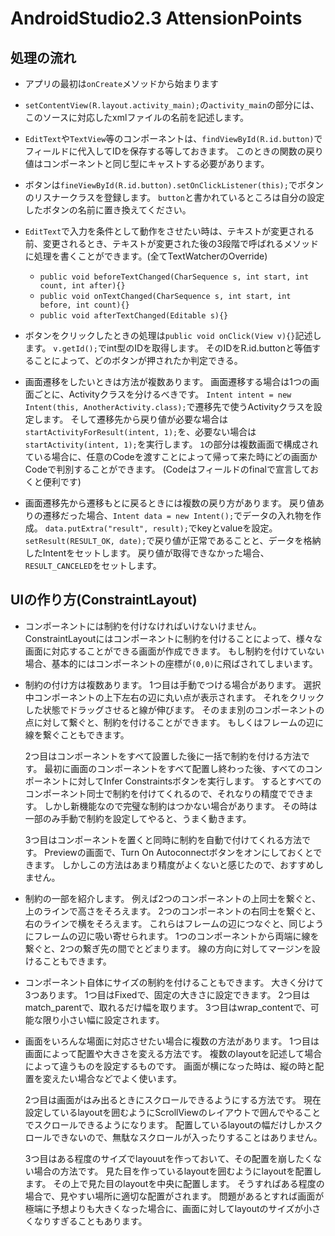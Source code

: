 ﻿# AndroidStudio2.3 AttensionPoints

## 処理の流れ
- アプリの最初は`onCreate`メソッドから始まります

- `setContentView(R.layout.activity_main);`の`activity_main`の部分には、このソースに対応したxmlファイルの名前を記述します。

- `EditText`や`TextView`等のコンポーネントは、`findViewById(R.id.button)`でフィールドに代入してIDを保存する等しておきます。
	このときの関数の戻り値はコンポーネントと同じ型にキャストする必要があります。

- ボタンは`fineViewById(R.id.button).setOnClickListener(this);`でボタンのリスナークラスを登録します。
	`button`と書かれているところは自分の設定したボタンの名前に置き換えてください。

- `EditText`で入力を条件として動作をさせたい時は、テキストが変更される前、変更されるとき、テキストが変更された後の3段階で呼ばれるメソッドに処理を書くことができます。(全てTextWatcherのOverride)
	- `public void beforeTextChanged(CharSequence s, int start, int count, int after){}`
	- `public void onTextChanged(CharSequence s, int start, int before, int count){}`
	- `public void afterTextChanged(Editable s){}`

- ボタンをクリックしたときの処理は`public void onClick(View v){}`記述します。
	`v.getId();`でint型のIDを取得します。
	そのIDをR.id.buttonと等価することによって、どのボタンが押されたか判定できる。

- 画面遷移をしたいときは方法が複数あります。
	画面遷移する場合は1つの画面ごとに、Activityクラスを分けるべきです。
	`Intent intent = new Intent(this, AnotherActivity.class);`で遷移先で使うActivityクラスを設定します。
	そして遷移先から戻り値が必要な場合は`startActivityForResult(intent, 1);`を、必要ない場合は`startActivity(intent, 1);`を実行します。
	`1`の部分は複数画面で構成されている場合に、任意のCodeを渡すことによって帰って来た時にどの画面かCodeで判別することができます。
	(Codeはフィールドのfinalで宣言しておくと便利です)

- 画面遷移先から遷移もとに戻るときには複数の戻り方があります。
	 戻り値ありの遷移だった場合、`Intent data = new Intent();`でデータの入れ物を作成。
	`data.putExtra("result", result);`でkeyとvalueを設定。
	`setResult(RESULT_OK, date);`で戻り値が正常であることと、データを格納したIntentをセットします。
	戻り値が取得できなかった場合、`RESULT_CANCELED`をセットします。


## UIの作り方(ConstraintLayout)
- コンポーネントには制約を付けなければいけないけません。
	ConstraintLayoutにはコンポーネントに制約を付けることによって、様々な画面に対応することができる画面が作成できます。
	もし制約を付けていない場合、基本的にはコンポーネントの座標が`(0,0)`に飛ばされてしまいます。

- 制約の付け方は複数あります。
	1つ目は手動でつける場合があります。
	選択中コンポーネントの上下左右の辺に丸い点が表示されます。
	それをクリックした状態でドラッグさせると線が伸びます。
	そのまま別のコンポーネントの点に対して繋ぐと、制約を付けることができます。
	もしくはフレームの辺に線を繋ぐこともできます。

	2つ目はコンポーネントをすべて設置した後に一括で制約を付ける方法です。
	最初に画面のコンポーネントをすべて配置し終わった後、すべてのコンポーネントに対してInfer Constraintsボタンを実行します。
	するとすべてのコンポーネント同士で制約を付けてくれるので、それなりの精度でできます。
	しかし新機能なので完璧な制約はつかない場合があります。
	その時は一部のみ手動で制約を設定してやると、うまく動きます。

	3つ目はコンポーネントを置くと同時に制約を自動で付けてくれる方法です。
	Previewの画面で、Turn On Autoconnectボタンをオンにしておくとできます。
	しかしこの方法はあまり精度がよくないと感じたので、おすすめしません。

- 制約の一部を紹介します。
	例えば2つのコンポーネントの上同士を繋ぐと、上のラインで高さをそろえます。
	2つのコンポーネントの右同士を繋ぐと、右のラインで横をそろえます。
	これらはフレームの辺につなぐと、同じようにフレームの辺に吸い寄せられます。
	1つのコンポーネントから両端に線を繋ぐと、2つの繋ぎ先の間でとどまります。
	線の方向に対してマージンを設けることもできます。

- コンポーネント自体にサイズの制約を付けることもできます。
	大きく分けて3つあります。
	1つ目はFixedで、固定の大きさに設定できます。
	2つ目はmatch_parentで、取れるだけ幅を取ります。
	3つ目はwrap_contentで、可能な限り小さい幅に設定されます。

- 画面をいろんな場面に対応させたい場合に複数の方法があります。
	1つ目は画面によって配置や大きさを変える方法です。
	複数のlayoutを記述して場合によって違うものを設定するものです。
	画面が横になった時は、縦の時と配置を変えたい場合などでよく使います。

	2つ目は画面がはみ出るときにスクロールできるようにする方法です。
	現在設定しているlayoutを囲むようにScrollViewのレイアウトで囲んでやることでスクロールできるようになります。
	配置しているlayoutの幅だけしかスクロールできないので、無駄なスクロールが入ったりすることはありません。

	3つ目はある程度のサイズでlayouutを作っておいて、その配置を崩したくない場合の方法です。
	見た目を作っているlayoutを囲むようにlayoutを配置します。
	その上で見た目のlayoutを中央に配置します。
	そうすればある程度の場合で、見やすい場所に適切な配置がされます。
	問題があるとすれば画面が極端に予想よりも大きくなった場合に、画面に対してlayoutのサイズが小さくなりすぎることもあります。
